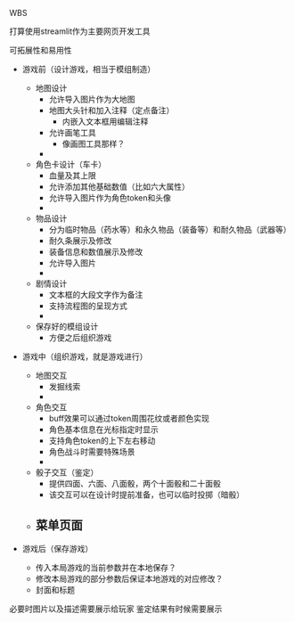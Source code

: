 WBS

打算使用streamlit作为主要网页开发工具

可拓展性和易用性

- 游戏前（设计游戏，相当于模组制造）
  - 地图设计
    - 允许导入图片作为大地图
    - 地图大头针和加入注释（定点备注）
      - 内嵌入文本框用编辑注释
    - 允许画笔工具
      - 像画图工具那样？
    - 
  - 角色卡设计（车卡）
    - 血量及其上限
    - 允许添加其他基础数值（比如六大属性）
    - 允许导入图片作为角色token和头像
    - 
  - 物品设计
    - 分为临时物品（药水等）和永久物品（装备等）和耐久物品（武器等）
    - 耐久条展示及修改
    - 装备信息和数值展示及修改
    - 允许导入图片
    - 
  - 剧情设计
    - 文本框的大段文字作为备注
    - 支持流程图的呈现方式
    - 
  - 保存好的模组设计
    - 方便之后组织游戏

- 游戏中（组织游戏，就是游戏进行）
  - 地图交互
    - 发掘线索
    - 
  - 角色交互
    - buff效果可以通过token周围花纹或者颜色实现
    - 角色基本信息在光标指定时显示
    - 支持角色token的上下左右移动
    - 角色战斗时需要特殊场景
    - 
  - 骰子交互（鉴定）
    - 提供四面、六面、八面骰，两个十面骰和二十面骰
    - 该交互可以在设计时提前准备，也可以临时投掷（暗骰）
  - 菜单页面
    - 

- 游戏后（保存游戏）
  - 传入本局游戏的当前参数并在本地保存？
  - 修改本局游戏的部分参数后保证本地游戏的对应修改？
  - 封面和标题

必要时图片以及描述需要展示给玩家
鉴定结果有时候需要展示